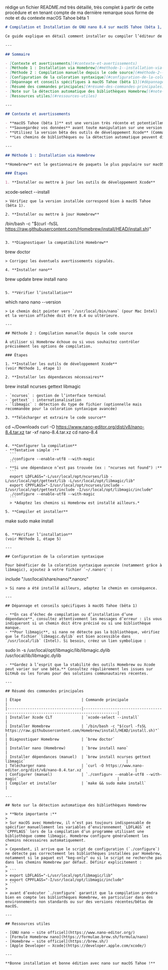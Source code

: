 rédige un fichier README.md très détaillé, très complet à partir de cette procédure et en tenant compte de ma dernière remarque sous forme de note et du contexte macOS Tahoe bêta 1

```markdown
# Compilation et Installation de GNU nano 8.4 sur macOS Tahoe (bêta 1, Intel)

Ce guide explique en détail comment installer ou compiler l’éditeur de texte GNU nano 8.4 sur un Mac Intel équipé de macOS Tahoe (bêta 1). Il couvre à la fois l’installation via Homebrew (recommandée) et la compilation manuelle, en tenant compte des spécificités et précautions liées à l’utilisation d’une version bêta de macOS.

---

## Sommaire

- [Contexte et avertissements](#contexte-et-avertissements)
- [Méthode 1 : Installation via Homebrew](#méthode-1--installation-via-homebrew)
- [Méthode 2 : Compilation manuelle depuis le code source](#méthode-2--compilation-manuelle-depuis-le-code-source)
- [Configuration de la coloration syntaxique](#configuration-de-la-coloration-syntaxique)
- [Dépannage et conseils spécifiques à macOS Tahoe (bêta 1)](#dépannage-et-conseils-spécifiques-à-macos-tahoe-bêta-1)
- [Résumé des commandes principales](#résumé-des-commandes-principales)
- [Note sur la détection automatique des bibliothèques Homebrew](#note-sur-la-détection-automatique-des-bibliothèques-homebrew)
- [Ressources utiles](#ressources-utiles)

---

## Contexte et avertissements

- **macOS Tahoe (bêta 1)** est une version très récente et potentiellement instable du système. Certains outils ou dépendances peuvent ne pas être totalement compatibles.
- **Sauvegardez vos données** avant toute manipulation sur une version bêta.
- **Utilisez la version bêta des outils de développement Xcode** (Command Line Tools) adaptée à Tahoe, téléchargeable sur le portail développeur Apple.
- **Les chemins de bibliothèques ou la détection automatique peuvent différer** par rapport à des versions stables de macOS.

---

## Méthode 1 : Installation via Homebrew

**Homebrew** est le gestionnaire de paquets le plus populaire sur macOS. Il simplifie l’installation de logiciels et la gestion des dépendances.

### Étapes

1. **Installer ou mettre à jour les outils de développement Xcode**
   ```
   xcode-select --install
   ```
   > Vérifiez que la version installée correspond bien à macOS Tahoe (bêta 1).

2. **Installer ou mettre à jour Homebrew**
   ```
   /bin/bash -c "$(curl -fsSL https://raw.githubusercontent.com/Homebrew/install/HEAD/install.sh)"
   ```

3. **Diagnostiquer la compatibilité Homebrew**
   ```
   brew doctor
   ```
   > Corrigez les éventuels avertissements signalés.

4. **Installer nano**
   ```
   brew update
   brew install nano
   ```

5. **Vérifier l’installation**
   ```
   which nano
   nano --version
   ```
   > Le chemin doit pointer vers `/usr/local/bin/nano` (pour Mac Intel) et la version affichée doit être 8.4 ou ultérieure.

---

## Méthode 2 : Compilation manuelle depuis le code source

À utiliser si Homebrew échoue ou si vous souhaitez contrôler précisément les options de compilation.

### Étapes

1. **Installer les outils de développement Xcode**
   (voir Méthode 1, étape 1)

2. **Installer les dépendances nécessaires**
   ```
   brew install ncurses gettext libmagic
   ```
   - `ncurses` : gestion de l’interface terminal
   - `gettext` : internationalisation
   - `libmagic` : détection du type de fichier (optionnelle mais recommandée pour la coloration syntaxique avancée)

3. **Télécharger et extraire le code source**
   ```
   cd ~/Downloads
   curl -O https://www.nano-editor.org/dist/v8/nano-8.4.tar.xz
   tar -xf nano-8.4.tar.xz
   cd nano-8.4
   ```

4. **Configurer la compilation**
   - **Tentative simple :**
     ```
     ./configure --enable-utf8 --with-magic
     ```
   - **Si une dépendance n’est pas trouvée (ex : "ncurses not found") :**
     ```
     export LDFLAGS="-L/usr/local/opt/ncurses/lib -L/usr/local/opt/gettext/lib -L/usr/local/opt/libmagic/lib"
     export CPPFLAGS="-I/usr/local/opt/ncurses/include -I/usr/local/opt/gettext/include -I/usr/local/opt/libmagic/include"
     ./configure --enable-utf8 --with-magic
     ```
     > *Adaptez les chemins si Homebrew est installé ailleurs.*

5. **Compiler et installer**
   ```
   make
   sudo make install
   ```

6. **Vérifier l’installation**
   (voir Méthode 1, étape 5)

---

## Configuration de la coloration syntaxique

Pour bénéficier de la coloration syntaxique avancée (notamment grâce à libmagic), ajoutez à votre fichier `~/.nanorc` :
```
include "/usr/local/share/nano/*.nanorc"
```
> Si nano a été installé ailleurs, adaptez le chemin en conséquence.

---

## Dépannage et conseils spécifiques à macOS Tahoe (bêta 1)

- **En cas d’échec de compilation ou d’installation d’une dépendance**, consultez attentivement les messages d’erreur : ils vous indiqueront si un chemin doit être précisé ou si une bibliothèque manque.
- **Pour libmagic**, si nano ne détecte pas la bibliothèque, vérifiez que le fichier `libmagic.dylib` est bien accessible dans `/usr/local/lib` (Intel). Si besoin, créez un lien symbolique :
  ```
  sudo ln -s /usr/local/opt/libmagic/lib/libmagic.dylib /usr/local/lib/libmagic.dylib
  ```
- **Gardez à l’esprit que la stabilité des outils Homebrew ou Xcode peut varier sur une bêta.** Consultez régulièrement les issues sur GitHub ou les forums pour des solutions communautaires récentes.

---

## Résumé des commandes principales

| Étape                           | Commande principale                                                                 |
|---------------------------------|-------------------------------------------------------------------------------------|
| Installer Xcode CLT             | `xcode-select --install`                                                            |
| Installer Homebrew              | `/bin/bash -c "$(curl -fsSL https://raw.githubusercontent.com/Homebrew/install/HEAD/install.sh)"` |
| Diagnostiquer Homebrew          | `brew doctor`                                                                       |
| Installer nano (Homebrew)       | `brew install nano`                                                                 |
| Installer dépendances (manuel)  | `brew install ncurses gettext libmagic`                                             |
| Télécharger nano                | `curl -O https://www.nano-editor.org/dist/v8/nano-8.4.tar.xz`                       |
| Configurer (manuel)             | `./configure --enable-utf8 --with-magic`                                            |
| Compiler et installer           | `make && sudo make install`                                                         |

---

## Note sur la détection automatique des bibliothèques Homebrew

> **Note importante :**
>
> Sur macOS avec Homebrew, il n’est pas toujours indispensable de spécifier manuellement les variables d’environnement `LDFLAGS` et `CPPFLAGS` lors de la compilation d’un programme utilisant une bibliothèque comme libmagic. Homebrew configure généralement les chemins nécessaires automatiquement.
>
> Cependant, il arrive que le script de configuration (`./configure`) ne détecte pas correctement les bibliothèques installées par Homebrew, notamment si le paquet est "keg-only" ou si le script ne recherche pas dans les chemins Homebrew par défaut. Définir explicitement :
>
> ```
> export LDFLAGS="-L/usr/local/opt/libmagic/lib"
> export CPPFLAGS="-I/usr/local/opt/libmagic/include"
> ```
>
> avant d’exécuter `./configure` garantit que la compilation prendra bien en compte les bibliothèques Homebrew, en particulier dans des environnements non standards ou sur des versions récentes/bêtas de macOS.

---

## Ressources utiles

- [GNU nano – site officiel](https://www.nano-editor.org/)
- [Formule Homebrew nano](https://formulae.brew.sh/formula/nano)
- [Homebrew – site officiel](https://brew.sh/)
- [Apple Developer – Xcode](https://developer.apple.com/xcode/)

---

**Bonne installation et bonne édition avec nano sur macOS Tahoe !**
```


